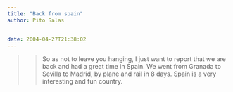 ```yaml
---
title: "Back from spain"
author: Pito Salas


date: 2004-04-27T21:38:02
---
```



>>

>> So as not to leave you hanging, I just want to report that we are back and
had a great time in Spain. We went from Granada to Sevilla to Madrid, by plane
and rail in 8 days. Spain is a very interesting and fun country.


